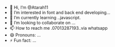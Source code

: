 - 👋 Hi, I’m @Atarah11
- 👀 I’m interested in font and back end developing...
- 🌱 I’m currently learning ..javascript.
- 💞️ I’m looking to collaborate on ...
- 📫 How to reach me .07013287193..via whatsapp
- 😄 Pronouns: ... 
- ⚡ Fun fact: ...

<!---
Atarah11/Atarah11 is a ✨ special ✨ repository because its `README.md` (this file) appears on your GitHub profile.
You can click the Preview link to take a look at your changes.
--->
